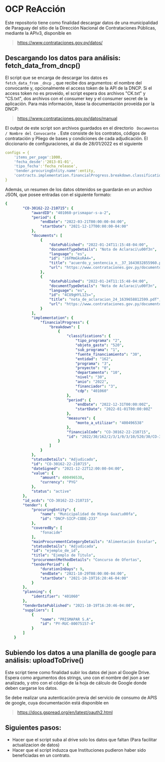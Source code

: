 # OCP ReAcción

Este repositorio tiene como finalidad descargar datos de una municipalidad de Paraguay del sitio de la
Dirección Nacional de Contrataciones Públicas, mediante la APIv3, disponible en 

> https://www.contrataciones.gov.py/datos/


## Descargando los datos para análisis: fetch_data_from_dncp()
El script que se encarga de descargar los datos es <code> fetch_data_from _dncp </code>, que recibe dos argumentos: el nombre del convocante y, opcionalmente el access token de la API de la DNCP. Si el access token no es proveido, el script espera dos archivos "CK.txt" y "CS.txt", dos archivos con el consumer key y el consumer secret de la aplicación. Para más información, léase la documentación proveída por la DNCP:

> https://www.contrataciones.gov.py/datos/manual

El output de este script son archivos guardados en el directorio <code> Documentos / Nombre del Convocante </code>. Este consiste de los contratos, códigos de contratación y Pliego de bases y condiciones de cada adjudicación. El diccionario de configuraciones, al dia de 28/01/2022 es el siguiente

```yaml
configs = { 
    'items_per_page':1000,
    'fecha_desde':'2013-01-01',
    'tipo_fecha':'fecha_release',
    'tender.procuringEntity.name':entity,
    'contracts.implementation.financialProgress.breakdown.classifications.financiador':3
}
```

Además, un resumen de los datos obtenidos se guardarán en un archivo JSON, que posee entradas con el siguiente formato:

```yaml
{
        "CO-30162-22-210715": {
            "awardID": "401060-prismapar-s-a-2",
            "period": {
                "endDate": "2022-03-21T00:00:00-04:00",
                "startDate": "2021-12-17T00:00:00-04:00"
            },
            "documents": [
                {
                    "datePublished": "2022-01-24T11:15:48-04:00",
                    "documentTypeDetails": "Nota de Aclaraci\u00f3n",
                    "language": "es",
                    "id": "z6FMmGkoRA4=",
                    "title": "acuerdo_y_sentencia_n__37_1643032855960.pdf",
                    "url": "https://www.contrataciones.gov.py/documentos/download/contrato/z6FMmGkoRA4%253D"
                },
                {
                    "datePublished": "2022-01-24T11:15:48-04:00",
                    "documentTypeDetails": "Nota de Aclaraci\u00f3n",
                    "language": "es",
                    "id": "4CU9gHYL1Zs=",
                    "title": "nota_de_aclaracion_24_1639658812599.pdf",
                    "url": "https://www.contrataciones.gov.py/documentos/download/contrato/4CU9gHYL1Zs%253D"
                }
            ],
            "implementation": {
                "financialProgress": {
                    "breakdown": [
                        {
                            "classifications": {
                                "tipo_programa": "2",
                                "objeto_gasto": "520",
                                "sub_programa": "1",
                                "fuente_financiamiento": "30",
                                "entidad": "162",
                                "programa": "3",
                                "proyecto": "0",
                                "departamento": "10",
                                "nivel": "30",
                                "anio": "2022",
                                "financiador": "3",
                                "cdp": "401060"
                            },
                            "period": {
                                "endDate": "2022-12-31T00:00:00Z",
                                "startDate": "2022-01-01T00:00:00Z"
                            },
                            "measures": {
                                "monto_a_utilizar": "400496538"
                            },
                            "financialCode": "CO-30162-22-210715",
                            "id": "2022/30/162/2/3/1/0/3/10/520/30/CO-30162-22-210715"
                        }
                    ]
                }
            },
            "statusDetails": "Adjudicado",
            "id": "CO-30162-22-210715",
            "dateSigned": "2021-12-22T12:00:00-04:00",
            "value": {
                "amount": 400496538,
                "currency": "PYG"
            },
            "status": "active"
        },
        "id_ocds": "CO-30162-22-210715",
        "tender": {
            "procuringEntity": {
                "name": "Municipalidad de Minga Guaz\u00fa",
                "id": "DNCP-SICP-CODE-233"
            },
            "coveredBy": [
                "fonacide"
            ],
            "mainProcurementCategoryDetails": "Alimentación Escolar",
            "statusDetails": "Adjudicada",
            "id": "ejemplo_de_id",
            "title": "Ejemplo de Titulo",
            "procurementMethodDetails": "Concurso de Ofertas",
            "tenderPeriod": {
                "durationInDays": 9,
                "endDate": "2021-10-29T08:00:00-04:00",
                "startDate": "2021-10-19T16:20:46-04:00"
            }
        },
        "planning": {
            "identifier": "401060"
        },
        "tenderDatePublished": "2021-10-19T16:20:46-04:00",
        "suppliers": [
            {
                "name": "PRISMAPAR S.A",
                "id": "PY-RUC-80075157-4"
            }
        ]
    }
```

## Subiendo los datos a una planilla de google para análisis: uploadToDrive()

Este script tiene como finalidad subir los datos del json al Google Drive. Espera como argumentos dos strings, uno con el nombre del json a ser analizado, y otro con el código de
la hoja de cálculo de Google donde deben cargarse los datos. 

Se debe realizar una autenticación previa del servicio de consumo de APIS de google, cuya documentación está disponible en 

> https://docs.gspread.org/en/latest/oauth2.html 


## Siguientes pasos:

- Hacer que el script suba al drive solo los datos que faltan (Para facilitar actualizacion de datos)
- Hacer que el script induzca que Instituciones pudieron haber sido beneficiadas en un contrato. 